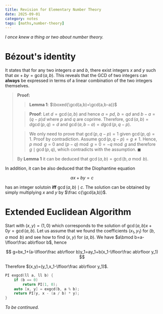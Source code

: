 ```yaml
---
title: Revision for Elementary Number Theory
date: 2025-09-01
category: notes
tags: [maths,number-theory]
---
```


*I once knew a thing or two about number theory.*

# Bézout's identity

It states that for any two integers $a$ and $b$, there exist integers $x$ and $y$ such that $ax+by=\gcd(a,b)$. This reveals that the GCD of two integers can **always** be expressed in terms of a linear combination of the two integers themselves.

>**Proof:**
>
> > **Lemma 1**: $\boxed{\gcd(a,b)=\gcd(a,b-a)}$
>
> > **Proof**: Let $d=\gcd(a,b)$ and hence $a=pd$, $b=qd$ and $b-a=(q-p)d$ where $p$ and $q$ are coprime. Therefore, $\gcd(a,b)=d\gcd(p,q)=d$ and $\gcd(a,b-a)=d\gcd(p,q-p)$.
>
> > We only need to prove that $\gcd(p,q-p)=1$ given $\gcd(p,q)=1$. Proof by contradiction. Assume $\gcd(p,q-p)=g\neq1$. Hence, $p\bmod g=0$ and $(p-q)\bmod g=0=-q\bmod g$ and therefore $g\mid\gcd(p,q)$, which contradicts with the assumption. $\blacksquare$
>
> By **Lemma 1** it can be deduced that $\gcd(a,b)=\gcd(b,a\bmod b)$.

In addition, it can be also deduced that the Diophantine equation

$$
ax+by=c
$$

has an integer solutoin **iff** $\gcd(a,b)\mid c$. The solution can be obtained by simply multiplying $x$ and $y$ by $\frac c{\gcd(a,b)}$.

# Extended Euclidean Algorithm

Start with $(x,y)=(1,0)$ which corresponds to the solution of $\gcd(a,b)x+0y=\gcd(a,b)$. Let us assume that we found the coefficients $(x_1,y_1)$ for $(b,a\bmod b)$ and see how to find $(x,y)$ for $(a,b)$. We have $a\bmod b=a-\lfloor\frac ab\rfloor b$, hence

$$
g=bx_1+(a-\lfloor\frac ab\rfloor b)y_1=ay_1+b(x_1-\lfloor\frac ab\rfloor y_1)
$$

Therefore $(x,y)=(y_1,x_1-\lfloor\frac ab\rfloor y_1)$.

```cpp
PI exgcd(ll a, ll b) {
	if (b == 0)
		return PI(1, 0);
	auto [x, y] = exgcd(b, a % b);
	return PI(y, x - (a / b) * y);
}

```

*To be continued.*